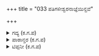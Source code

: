 +++
title = "033 ಪತಿಗಳೀಶ್ವರನಾಜ್ಞೆಯಿನ್ದವೆ"

+++

<details><summary>ಗದ್ಯ (ಕ.ಗ.ಪ) </summary>

33. "ಶಿವನ ಆಜ್ಞೆಯಂತೆ ನನಗೆ ಐವರು ಗಂಡಂದಿರಿದ್ದಾರೆ.  ಮನಸ್ಸು ತೃಪ್ತಿ ಹೊಂದಿದೆ. ಮನಸ್ಸಿನಲ್ಲಿ ಬೇರೇನೂ ಇಲ್ಲ. ಲೋಕದಲ್ಲಿ ಪರಪುರುಷರನ್ನು ದುರ್ಬುದ್ಧಿಯಿಂದ ಒಪ್ಪುವವಳು ಪತಿವ್ರತೆಯೇ ?" ಎಂದು ದ್ರೌಪದಿಯು ಶ್ರೀಹರಿಯಲ್ಲಿ ವಿಜ್ಞಾಪಿಸಲು ಹಣ್ಣು ತೊಟ್ಟಿಗೆ ಅಂಟಿಕೊಂಡಿತು.
</details>

<details><summary>ಪಾಠಾನ್ತರ (ಕ.ಗ.ಪ) </summary>

ದುರ್ಮತಿಯೊಳಡಬಡುವವಳು -ದುರ್ಮತಿಯಲೊಡಬಡುವವಳು  
 ಅನುಬಂಧ, ಅರಣ್ಯಪರ್ವ, ಮೈ.ವಿ.ವಿ.
</details>

<details><summary>ಟಿಪ್ಪನೀ (ಕ.ಗ.ಪ) </summary>

ಮನಸ್ಸಿನ ಮನದಲಾರಾಗಿಹುದು ಎಂಬ ಪದಗುಚ್ಛ ಓದುಗರ ಮನಸ್ಸಿನಲ್ಲಿ ಅನೇಕ ಸಂದೇಹಗಳನ್ನು ಮೂಡಿಸುತ್ತ ಬಂದಿದೆ. ಆದರೆ ಇಲ್ಲಿ ಆರಾಗಿಹುದು ಎಂಬುದು ಸಂಖ್ಯೆಯಲ್ಲ ಬದಲಿಗೆ ತೃಪ್ತಿ, ಎಂಬ ಅರ್ಥದ ಪದ. ಈ ಅರ್ಥದಲ್ಲಿ ಪದ್ಯ  ಹೆಚ್ಚು ಸ್ಪಷ್ಟವಾಗುತ್ತದೆ.  
ಆರ್- ತೃಪ್ತಿಪಡು, ತಣಿ  ಮುಂತಾಗಿ ಕನ್ನಡ - ಕನ್ನಡ ನಿಘಂಟಿನಲ್ಲಿ ವಿವರಿಸಲಾಗಿದೆ.   
ಪ್ರಯೋಗ ಕಣ್ಣಾರೆ ನೋಡು - ಕಣ್ತಣಿಯುವ ವರೆಗೆ ನೋಡು. , ಇತ್ಯಾದಿ
</details>
